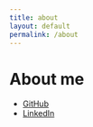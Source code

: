 ```yaml
---
title: about
layout: default
permalink: /about
---
```


# About me

- [GitHub](https://github.com/uerceg)
- [LinkedIn](https://www.linkedin.com/in/uerceg/)
